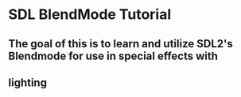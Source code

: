 # SDL BlendMode Tutorial

## The goal of this is to learn and utilize SDL2's Blendmode for use in special effects with
## lighting
